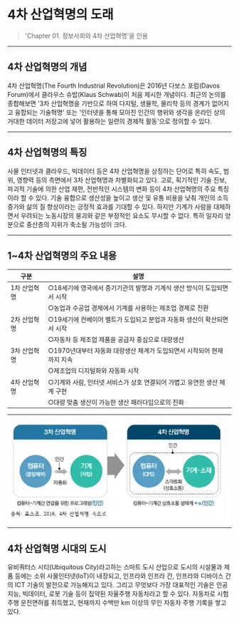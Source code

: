 # 4차 산업혁명의 도래

>'Chapter 01. 정보사회와 4차 산업혁명'을 인용
***
## 4차 산업혁명의 개념
4차 산업혁명(The Fourth Industrial Revolution)은 2016년 다보스 포럼(Davos Forum)에서 클라우스 슈밥(Klaus Schwab)이 처음 제시한 개념이다. 
최근의 논의를 종합해보면 '3차 산업혁명을 기반으로 하여 다지털, 생물학, 물리학 등의 경계가 없어지고 융합되는 기술혁명' 
또는 '인터넷을 통해 모아진 인간의 행위와 생각을 온라인 상의 거대한 데이터 저장고에 넣어 활용하는 일련의 경제적 활동'으로 정의할 수 있다.
***
## 4차 산업혁명의 특징
사물 인터넷과 클라우드, 빅데이터 등은 4차 산업혁명을 상징하는 단어로 특히 속도, 범위, 영향력 등의 측면에서 3차 산업혁명과 차별화되고 있다.
고로, 획기적인 기술 진보, 파괴적 기술에 의한 산업 재편, 전반적인 시스템의 변화 등이 4차 산업혁명의 주요 특징이라 할 수 있다. 
기술 융합으로 생산성을 높이고 생산 및 유통 비용을 낮춰 개인의 소득 증가와 삶의 질 향상이라는 긍정적 효과를 기대할 수 있다. 
하지만 기계가 사람을 대체하면서 우려되는 노동시장의 붕괴와 같은 부정적인 요소도 무시할 수 없다. 
특히 일자리 양분으로 중산층의 지위가 축소될 가능성이 크다.
***
## 1~4차 산업혁명의 주요 내용
|구분|설명|
|---|---|
|1차 산업혁명|○18세기에 영국에서 증기기관의 발명과 기계식 생산 방식이 도입되면서 시작|
||○농업과 수공업 경제에서 기계를 사용하는 제조업 경제로 전환|
|2차 산업혁명|○19세기에 컨베이어 벨트가 도입되고 분업과 자동화 생산이 확산되면서 시작|
||○자동차 등 제조업 제품을 공급자 중심으로 대량생산|
|3차 산업혁명|○1970년대부터 자동화 대량생산 체계가 도입되면서 시작되어 현재까지 지속|
||○제조업의 디지털화와 자동화 시작|
|4차 산업혁명|○기계와 사람, 인터넷 서비스가 상호 연결되어 가볍고 유연한 생산 체계 구현|
||○대량 맞춤 생산이 가능한 생산 패러다임으로의 진화|
***
![4차 산업혁명](./img/그림01_3차산업과4차산업.jpg)
***
## 4차 산업혁명 시대의 도시
유비쿼터스 시티(Ubiquitous City)라고하는 스마트 도시 산업으로 도시의 시설물과 제품 등에는 소위 사물인터넷(IoT)이 내장되고, 인프라와 인프라 간, 인프라와 디바이스 간의 ICT 기술의 발전으로 가능해지고 있다.
그리고 무엇보다 가장 대표적인 기술은 인공지능, 빅데이터, 로봇 기술 등이 집약된 자율주행 자동차라고 할 수 있다. 자동차로 시험주행 운전면허를 취득했고, 현재까지 수백만 km 이상의 무인 자동차 주행 기록을 쌓고 있다.
